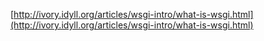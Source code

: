 [http://ivory.idyll.org/articles/wsgi-intro/what-is-wsgi.html](http://ivory.idyll.org/articles/wsgi-intro/what-is-wsgi.html)

